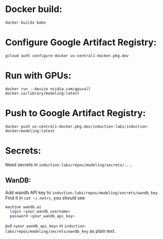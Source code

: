 # Docker build:
`docker buildx bake`

# Configure Google Artifact Registry:
`gcloud auth configure-docker us-central1-docker.pkg.dev`

# Run with GPUs:
`docker run --device nvidia.com/gpu=all docker.io/library/modeling:latest`

# Push to Google Artifact Registry:
`docker push us-central1-docker.pkg.dev/induction-labs/induction-docker/modeling:latest`



# Secrets:
Need secrets in `induction-labs/repos/modeling/secrets/...`.
## WanDB:
Add wandb API key to `induction-labs/repos/modeling/secrets/wandb_key`
Find it in `cat ~/.netrc`, you should see
```sh
machine wandb.ai
  login <your_wandb_username>
  password <your_wandb_api_key>
```
put `<your_wandb_api_key>` in `induction-labs/repos/modeling/secrets/wandb_key` as plain text.